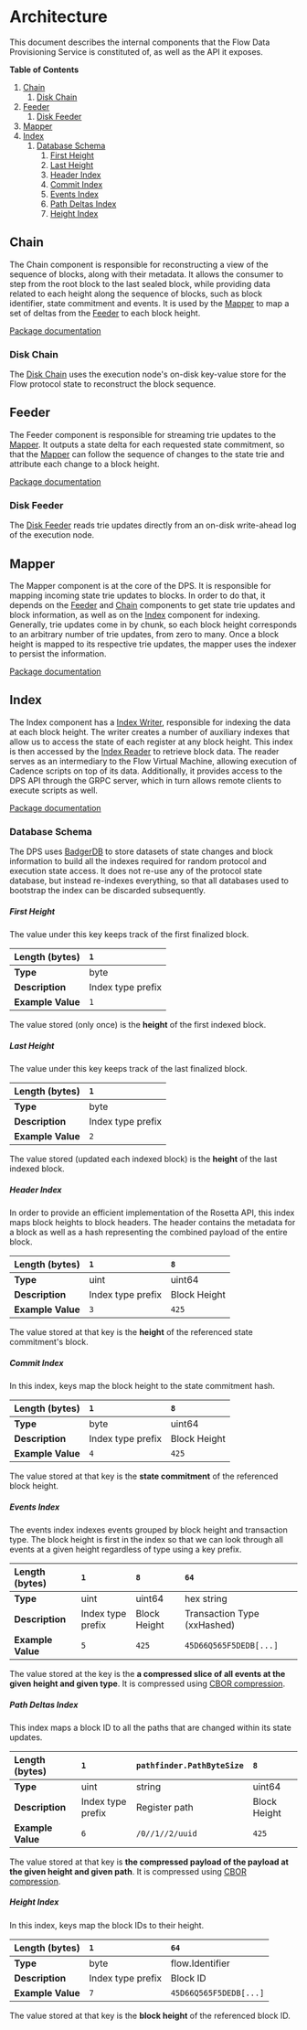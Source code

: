 # Architecture

This document describes the internal components that the Flow Data Provisioning Service is constituted of, as well as the API it exposes.

**Table of Contents**

1. [Chain](#chain)
   1. [Disk Chain](#disk-chain)
2. [Feeder](#feeder)
   1. [Disk Feeder](#disk-feeder)
3. [Mapper](#mapper)
4. [Index](#index)
   1. [Database Schema](#database-schema)
         1. [First Height](#first-height)
         2. [Last Height](#last-height)
         3. [Header Index](#header-index)
         4. [Commit Index](#commit-index)
         5. [Events Index](#events-index)
         6. [Path Deltas Index](#path-deltas-index)
         7. [Height Index](#height-index)

## Chain

The Chain component is responsible for reconstructing a view of the sequence of blocks, along with their metadata.
It allows the consumer to step from the root block to the last sealed block, while providing data related to each height along the sequence of blocks, such as block identifier, state commitment and events.
It is used by the [Mapper](#mapper) to map a set of deltas from the [Feeder](#feeder) to each block height.

[Package documentation](https://pkg.go.dev/github.com/optakt/flow-dps/service/chain)

### Disk Chain

The [Disk Chain](https://pkg.go.dev/github.com/optakt/flow-dps/service/chain#Disk) uses the execution node's on-disk key-value store for the Flow protocol state to reconstruct the block sequence.

## Feeder

The Feeder component is responsible for streaming trie updates to the [Mapper](#mapper).
It outputs a state delta for each requested state commitment, so that the [Mapper](#mapper) can follow the sequence of changes to the state trie and attribute each change to a block height.

[Package documentation](https://pkg.go.dev/github.com/optakt/flow-dps/service/feeder)

### Disk Feeder

The [Disk Feeder](https://pkg.go.dev/github.com/optakt/flow-dps/service/feeder#Disk) reads trie updates directly from an on-disk write-ahead log of the execution node.

## Mapper

The Mapper component is at the core of the DPS. It is responsible for mapping incoming state trie updates to blocks.
In order to do that, it depends on the [Feeder](#feeder) and [Chain](#chain) components to get state trie updates and block information, as well as on the [Index](#index) component for indexing.
Generally, trie updates come in by chunk, so each block height corresponds to an arbitrary number of trie updates, from zero to many.
Once a block height is mapped to its respective trie updates, the mapper uses the indexer to persist the information.

[Package documentation](https://pkg.go.dev/github.com/optakt/flow-dps/service/mapper)

## Index

The Index component has a [Index Writer](https://pkg.go.dev/github.com/optakt/flow-dps/index#Writer), responsible for indexing the data at each block height.
The writer creates a number of auxiliary indexes that allow us to access the state of each register at any block height.
This index is then accessed by the [Index Reader](https://pkg.go.dev/github.com/optakt/flow-dps/index#Reader) to retrieve block data.
The reader serves as an intermediary to the Flow Virtual Machine, allowing execution of Cadence scripts on top of its data.
Additionally, it provides access to the DPS API through the GRPC server, which in turn allows remote clients to execute scripts as well.

[Package documentation](https://pkg.go.dev/github.com/optakt/flow-dps/service/index)

### Database Schema

The DPS uses [BadgerDB](https://github.com/dgraph-io/badger) to store datasets of state changes and block information to build all the indexes required for random protocol and execution state access.
It does not re-use any of the protocol state database, but instead re-indexes everything, so that all databases used to bootstrap the index can be discarded subsequently.

##### First Height

The value under this key keeps track of the first finalized block.

| **Length** (bytes) | `1`               |
|:-------------------|:------------------|
| **Type**           | byte              |
| **Description**    | Index type prefix |
| **Example Value**  | `1`               |

The value stored (only once) is the **height** of the first indexed block.

##### Last Height

The value under this key keeps track of the last finalized block.

| **Length** (bytes) | `1`               |
|:-------------------|:------------------|
| **Type**           | byte              |
| **Description**    | Index type prefix |
| **Example Value**  | `2`               |

The value stored (updated each indexed block) is the **height** of the last indexed block.

##### Header Index

In order to provide an efficient implementation of the Rosetta API, this index maps block heights to block headers.
The header contains the metadata for a block as well as a hash representing the combined payload of the entire block.

| **Length (bytes)** | `1`               | `8`          |
|:-------------------|:------------------|:-------------|
| **Type**           | uint              | uint64       |
| **Description**    | Index type prefix | Block Height |
| **Example Value**  | `3`               | `425`        |

The value stored at that key is the **height** of the referenced state commitment's block.

##### Commit Index

In this index, keys map the block height to the state commitment hash.

| **Length** (bytes) | `1`               | `8`          |
|:-------------------|:------------------|:-------------|
| **Type**           | byte              | uint64       |
| **Description**    | Index type prefix | Block Height |
| **Example Value**  | `4`               | `425`        |

The value stored at that key is the **state commitment** of the referenced block height.

##### Events Index

The events index indexes events grouped by block height and transaction type.
The block height is first in the index so that we can look through all events at a given height regardless of type using a key prefix.

| **Length (bytes)** | `1`               | `8`          | `64`                        |
|:-------------------|:------------------|:-------------|:----------------------------|
| **Type**           | uint              | uint64       | hex string                  |
| **Description**    | Index type prefix | Block Height | Transaction Type (xxHashed) |
| **Example Value**  | `5`               | `425`        | `45D66Q565F5DEDB[...]`      |

The value stored at the key is the **a compressed slice of all events at the given height and given type**.
It is compressed using [CBOR compression](https://en.wikipedia.org/wiki/CBOR).

##### Path Deltas Index

This index maps a block ID to all the paths that are changed within its state updates.

| **Length (bytes)** | `1`               | `pathfinder.PathByteSize` | `8`          |
|:-------------------|:------------------|:--------------------------|:-------------|
| **Type**           | uint              |          string           | uint64       |
| **Description**    | Index type prefix |       Register path       | Block Height |
| **Example Value**  | `6`               |      `/0//1//2/uuid`      | `425`        |

The value stored at that key is **the compressed payload of the payload at the given height and given path**.
It is compressed using [CBOR compression](https://en.wikipedia.org/wiki/CBOR).

##### Height Index

In this index, keys map the block IDs to their height.

| **Length** (bytes) | `1`               | `64`                   |
|:-------------------|:------------------|:-----------------------|
| **Type**           | byte              | flow.Identifier        |
| **Description**    | Index type prefix | Block ID               |
| **Example Value**  | `7`               | `45D66Q565F5DEDB[...]` |

The value stored at that key is the **block height** of the referenced block ID.